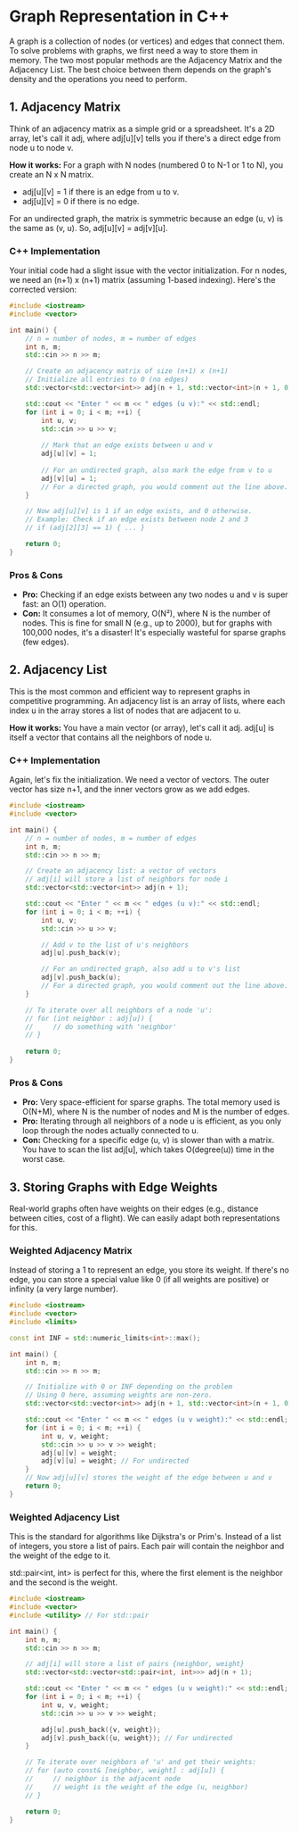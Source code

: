 # Graph Representation in C++

A graph is a collection of nodes (or vertices) and edges that connect them. To solve problems with graphs, we first need a way to store them in memory. The two most popular methods are the Adjacency Matrix and the Adjacency List. The best choice between them depends on the graph's density and the operations you need to perform.

## 1. Adjacency Matrix

Think of an adjacency matrix as a simple grid or a spreadsheet. It's a 2D array, let's call it adj, where adj[u][v] tells you if there's a direct edge from node u to node v.

**How it works:** For a graph with N nodes (numbered 0 to N-1 or 1 to N), you create an N x N matrix.

- adj[u][v] = 1 if there is an edge from u to v.
- adj[u][v] = 0 if there is no edge.

For an undirected graph, the matrix is symmetric because an edge (u, v) is the same as (v, u). So, adj[u][v] = adj[v][u].

### C++ Implementation

Your initial code had a slight issue with the vector initialization. For n nodes, we need an (n+1) x (n+1) matrix (assuming 1-based indexing). Here's the corrected version:

```cpp
#include <iostream>
#include <vector>

int main() {
    // n = number of nodes, m = number of edges
    int n, m;
    std::cin >> n >> m;

    // Create an adjacency matrix of size (n+1) x (n+1)
    // Initialize all entries to 0 (no edges)
    std::vector<std::vector<int>> adj(n + 1, std::vector<int>(n + 1, 0));

    std::cout << "Enter " << m << " edges (u v):" << std::endl;
    for (int i = 0; i < m; ++i) {
        int u, v;
        std::cin >> u >> v;
        
        // Mark that an edge exists between u and v
        adj[u][v] = 1;
        
        // For an undirected graph, also mark the edge from v to u
        adj[v][u] = 1; 
        // For a directed graph, you would comment out the line above.
    }

    // Now adj[u][v] is 1 if an edge exists, and 0 otherwise.
    // Example: Check if an edge exists between node 2 and 3
    // if (adj[2][3] == 1) { ... }

    return 0;
}
```

### Pros & Cons

- **Pro:** Checking if an edge exists between any two nodes u and v is super fast: an O(1) operation.
- **Con:** It consumes a lot of memory, O(N²), where N is the number of nodes. This is fine for small N (e.g., up to 2000), but for graphs with 100,000 nodes, it's a disaster! It's especially wasteful for sparse graphs (few edges).

## 2. Adjacency List

This is the most common and efficient way to represent graphs in competitive programming. An adjacency list is an array of lists, where each index u in the array stores a list of nodes that are adjacent to u.

**How it works:** You have a main vector (or array), let's call it adj. adj[u] is itself a vector that contains all the neighbors of node u.

### C++ Implementation

Again, let's fix the initialization. We need a vector of vectors. The outer vector has size n+1, and the inner vectors grow as we add edges.

```cpp
#include <iostream>
#include <vector>

int main() {
    // n = number of nodes, m = number of edges
    int n, m;
    std::cin >> n >> m;

    // Create an adjacency list: a vector of vectors
    // adj[i] will store a list of neighbors for node i
    std::vector<std::vector<int>> adj(n + 1);

    std::cout << "Enter " << m << " edges (u v):" << std::endl;
    for (int i = 0; i < m; ++i) {
        int u, v;
        std::cin >> u >> v;

        // Add v to the list of u's neighbors
        adj[u].push_back(v);

        // For an undirected graph, also add u to v's list
        adj[v].push_back(u);
        // For a directed graph, you would comment out the line above.
    }

    // To iterate over all neighbors of a node 'u':
    // for (int neighbor : adj[u]) {
    //     // do something with 'neighbor'
    // }
    
    return 0;
}
```

### Pros & Cons

- **Pro:** Very space-efficient for sparse graphs. The total memory used is O(N+M), where N is the number of nodes and M is the number of edges.
- **Pro:** Iterating through all neighbors of a node u is efficient, as you only loop through the nodes actually connected to u.
- **Con:** Checking for a specific edge (u, v) is slower than with a matrix. You have to scan the list adj[u], which takes O(degree(u)) time in the worst case.

## 3. Storing Graphs with Edge Weights

Real-world graphs often have weights on their edges (e.g., distance between cities, cost of a flight). We can easily adapt both representations for this.

### Weighted Adjacency Matrix

Instead of storing a 1 to represent an edge, you store its weight. If there's no edge, you can store a special value like 0 (if all weights are positive) or infinity (a very large number).

```cpp
#include <iostream>
#include <vector>
#include <limits>

const int INF = std::numeric_limits<int>::max();

int main() {
    int n, m;
    std::cin >> n >> m;

    // Initialize with 0 or INF depending on the problem
    // Using 0 here, assuming weights are non-zero.
    std::vector<std::vector<int>> adj(n + 1, std::vector<int>(n + 1, 0));

    std::cout << "Enter " << m << " edges (u v weight):" << std::endl;
    for (int i = 0; i < m; ++i) {
        int u, v, weight;
        std::cin >> u >> v >> weight;
        adj[u][v] = weight;
        adj[v][u] = weight; // For undirected
    }
    // Now adj[u][v] stores the weight of the edge between u and v
    return 0;
}
```

### Weighted Adjacency List

This is the standard for algorithms like Dijkstra's or Prim's. Instead of a list of integers, you store a list of pairs. Each pair will contain the neighbor and the weight of the edge to it.

std::pair<int, int> is perfect for this, where the first element is the neighbor and the second is the weight.

```cpp
#include <iostream>
#include <vector>
#include <utility> // For std::pair

int main() {
    int n, m;
    std::cin >> n >> m;

    // adj[i] will store a list of pairs {neighbor, weight}
    std::vector<std::vector<std::pair<int, int>>> adj(n + 1);

    std::cout << "Enter " << m << " edges (u v weight):" << std::endl;
    for (int i = 0; i < m; ++i) {
        int u, v, weight;
        std::cin >> u >> v >> weight;

        adj[u].push_back({v, weight});
        adj[v].push_back({u, weight}); // For undirected
    }

    // To iterate over neighbors of 'u' and get their weights:
    // for (auto const& [neighbor, weight] : adj[u]) {
    //     // neighbor is the adjacent node
    //     // weight is the weight of the edge (u, neighbor)
    // }

    return 0;
}
```
